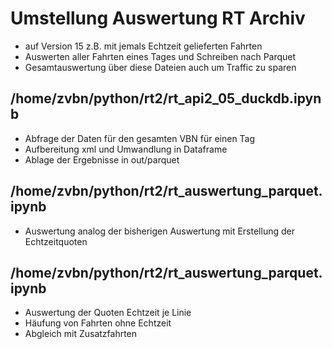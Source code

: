 # Umstellung Auswertung RT Archiv
- auf Version 15 z.B. mit jemals Echtzeit gelieferten Fahrten
- Auswerten aller Fahrten eines Tages und Schreiben nach Parquet
- Gesamtauswertung über diese Dateien auch um Traffic zu sparen

## /home/zvbn/python/rt2/rt_api2_05_duckdb.ipynb
- Abfrage der Daten für den gesamten VBN für einen Tag
- Aufbereitung xml und Umwandlung in Dataframe
- Ablage der Ergebnisse in out/parquet

## /home/zvbn/python/rt2/rt_auswertung_parquet.ipynb
- Auswertung analog der bisherigen Auswertung mit Erstellung der Echtzeitquoten

## /home/zvbn/python/rt2/rt_auswertung_parquet.ipynb
- Auswertung der Quoten Echtzeit je Linie 
- Häufung von Fahrten ohne Echtzeit
- Abgleich mit Zusatzfahrten